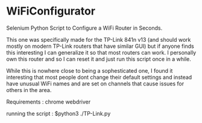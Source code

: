 # WiFiConfigurator

Selenium Python Script to Configure a WiFi Router in Seconds.

This one was specifically made for the TP-Link 841n v13 (and should work mostly on modern TP-Link routers that have similar GUI) but if anyone finds this interesting I can generalize it so that most routers can work. I personally own this router and so I can reset it and just run this script once in a while.

While this is nowhere close to being a sophesticated one, I found it interesting that most people dont change their default settings and instead have unusual WiFi names and are set on channels that cause issues for others in the area.

Requirements : chrome webdriver

running the script : $python3 ./TP-Link.py
